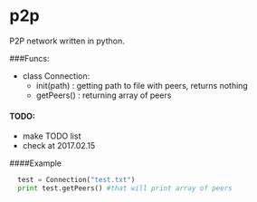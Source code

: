 # p2p
P2P network written in python. 

###Funcs:
  - class Connection:
    - init(path) : getting path to file with peers, returns nothing
    - getPeers() : returning array of peers

#### TODO:
  - make TODO list
  - check at 2017.02.15
 

####Example
```python
  test = Connection("test.txt")
  print test.getPeers() #that will print array of peers
```
